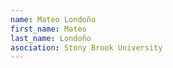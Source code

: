 ```yaml
---
name: Mateo Londoño 
first_name: Mateo
last_name: Londoño 
asociation: Stony Brook University
---
```

